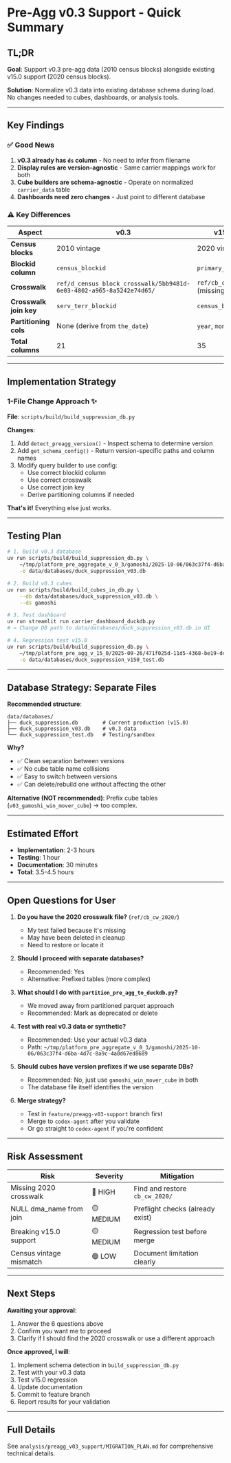 # Pre-Agg v0.3 Support - Quick Summary

## TL;DR

**Goal**: Support v0.3 pre-agg data (2010 census blocks) alongside existing v15.0 support (2020 census blocks).

**Solution**: Normalize v0.3 data into existing database schema during load. No changes needed to cubes, dashboards, or analysis tools.

---

## Key Findings

### ✅ Good News
1. **v0.3 already has `ds` column** - No need to infer from filename
2. **Display rules are version-agnostic** - Same carrier mappings work for both
3. **Cube builders are schema-agnostic** - Operate on normalized `carrier_data` table
4. **Dashboards need zero changes** - Just point to different database

### ⚠️ Key Differences

| Aspect | v0.3 | v15.0 |
|--------|------|-------|
| **Census blocks** | 2010 vintage | 2020 vintage |
| **Blockid column** | `census_blockid` | `primary_geoid` |
| **Crosswalk** | `ref/d_census_block_crosswalk/5bb9481d-6e03-4802-a965-8a5242e74d65/` | `ref/cb_cw_2020/` (missing?) |
| **Crosswalk join key** | `serv_terr_blockid` | `census_blockid` |
| **Partitioning cols** | None (derive from `the_date`) | `year`, `month`, `day` |
| **Total columns** | 21 | 35 |

---

## Implementation Strategy

### 1-File Change Approach ✨

**File**: `scripts/build/build_suppression_db.py`

**Changes**:
1. Add `detect_preagg_version()` - Inspect schema to determine version
2. Add `get_schema_config()` - Return version-specific paths and column names
3. Modify query builder to use config:
   - Use correct blockid column
   - Use correct crosswalk
   - Use correct join key
   - Derive partitioning columns if needed

**That's it!** Everything else just works.

---

## Testing Plan

```bash
# 1. Build v0.3 database
uv run scripts/build/build_suppression_db.py \
    ~/tmp/platform_pre_aggregate_v_0_3/gamoshi/2025-10-06/063c37f4-d6ba-4d7c-8a9c-4a0d67ed8689 \
    -o data/databases/duck_suppression_v03.db

# 2. Build v0.3 cubes
uv run scripts/build/build_cubes_in_db.py \
    --db data/databases/duck_suppression_v03.db \
    --ds gamoshi

# 3. Test dashboard
uv run streamlit run carrier_dashboard_duckdb.py
# → Change DB path to data/databases/duck_suppression_v03.db in UI

# 4. Regression test v15.0
uv run scripts/build/build_suppression_db.py \
    ~/tmp/platform_pre_agg_v_15_0/2025-09-26/471f025d-11d5-4368-be19-dca7ebeb381d \
    -o data/databases/duck_suppression_v150_test.db
```

---

## Database Strategy: Separate Files

**Recommended structure**:
```
data/databases/
├── duck_suppression.db        # Current production (v15.0)
├── duck_suppression_v03.db    # v0.3 data
└── duck_suppression_test.db   # Testing/sandbox
```

**Why?**
- ✅ Clean separation between versions
- ✅ No cube table name collisions
- ✅ Easy to switch between versions
- ✅ Can delete/rebuild one without affecting the other

**Alternative (NOT recommended)**: Prefix cube tables (`v03_gamoshi_win_mover_cube`) → too complex.

---

## Estimated Effort

- **Implementation**: 2-3 hours
- **Testing**: 1 hour
- **Documentation**: 30 minutes
- **Total**: 3.5-4.5 hours

---

## Open Questions for User

1. **Do you have the 2020 crosswalk file?** (`ref/cb_cw_2020/`)
   - My test failed because it's missing
   - May have been deleted in cleanup
   - Need to restore or locate it

2. **Should I proceed with separate databases?**
   - Recommended: Yes
   - Alternative: Prefixed tables (more complex)

3. **What should I do with `partition_pre_agg_to_duckdb.py`?**
   - We moved away from partitioned parquet approach
   - Recommended: Mark as deprecated or delete

4. **Test with real v0.3 data or synthetic?**
   - Recommended: Use your actual v0.3 data
   - Path: `~/tmp/platform_pre_aggregate_v_0_3/gamoshi/2025-10-06/063c37f4-d6ba-4d7c-8a9c-4a0d67ed8689`

5. **Should cubes have version prefixes if we use separate DBs?**
   - Recommended: No, just use `gamoshi_win_mover_cube` in both
   - The database file itself identifies the version

6. **Merge strategy?**
   - Test in `feature/preagg-v03-support` branch first
   - Merge to `codex-agent` after you validate
   - Or go straight to `codex-agent` if you're confident

---

## Risk Assessment

| Risk | Severity | Mitigation |
|------|----------|------------|
| Missing 2020 crosswalk | 🔴 HIGH | Find and restore `cb_cw_2020/` |
| NULL dma_name from join | 🟡 MEDIUM | Preflight checks (already exist) |
| Breaking v15.0 support | 🟡 MEDIUM | Regression test before merge |
| Census vintage mismatch | 🟢 LOW | Document limitation clearly |

---

## Next Steps

**Awaiting your approval**:
1. Answer the 6 questions above
2. Confirm you want me to proceed
3. Clarify if I should find the 2020 crosswalk or use a different approach

**Once approved, I will**:
1. Implement schema detection in `build_suppression_db.py`
2. Test with your v0.3 data
3. Test v15.0 regression
4. Update documentation
5. Commit to feature branch
6. Report results for your validation

---

## Full Details

See `analysis/preagg_v03_support/MIGRATION_PLAN.md` for comprehensive technical details.
